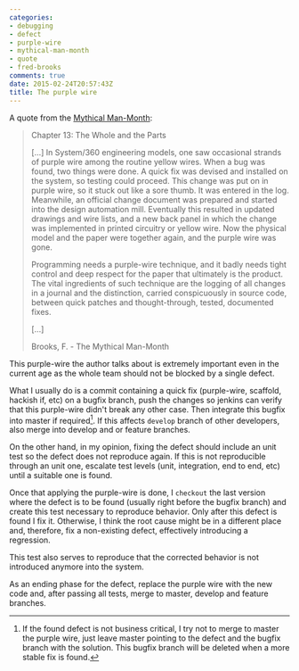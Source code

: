 ```yaml
---
categories:
- debugging
- defect
- purple-wire
- mythical-man-month
- quote
- fred-brooks
comments: true
date: 2015-02-24T20:57:43Z
title: The purple wire
---
```


A quote from the [Mythical Man-Month][mythical-man-month]:

> Chapter 13: The Whole and the Parts
>
> [...] In System/360 engineering models, one saw occasional strands of purple wire among the routine yellow wires. When a bug was found, two things were done. A quick fix was devised and installed on the system, so testing could proceed. This change was put on in purple wire, so it stuck out like a sore thumb. It was entered in the log. Meanwhile, an official change document was prepared and started into the design automation mill. Eventually this resulted in updated drawings and wire lists, and a new back panel in which the change was implemented in printed circuitry or yellow wire. Now the physical model and the paper were together again, and the purple wire was gone.
>
> Programming needs a purple-wire technique, and it badly needs tight control and deep respect for the paper that ultimately is the product. The vital ingredients of such technique are the logging of all changes in a journal and the distinction, carried conspicuously in source code, between quick patches and thought-through, tested, documented fixes.
>
> [...]
>
> <quote> Brooks, F. - The Mythical Man-Month</quote>

This purple-wire the author talks about is extremely important even in the current age as the whole team should not be blocked by a single defect.

What I usually do is a commit containing a quick fix (purple-wire, scaffold, hackish if, etc) on a bugfix branch, push the changes so jenkins can verify that this purple-wire didn't break any other case. Then integrate this bugfix into master if required[^1]. If this affects ``develop`` branch of other developers, also merge into develop and or feature branches.

On the other hand, in my opinion, fixing the defect should include an unit test so the defect does not reproduce again. If this is not reproducible through an unit one, escalate test levels (unit, integration, end to end, etc) until a suitable one is found.

Once that applying the purple-wire is done, I ``checkout`` the last version where the defect is to be found (usually right before the bugfix branch) and create this test necessary to reproduce behavior. Only after this defect is found I fix it. Otherwise, I think the root cause might be in a different place and, therefore, fix a non-existing defect, effectively introducing a regression.

This test also serves to reproduce that the corrected behavior is not introduced anymore into the system.

As an ending phase for the defect, replace the purple wire with the new code and, after passing all tests, merge to master, develop and feature branches.

[^1]: If the found defect is not business critical, I try not to merge to master the purple wire, just leave master pointing to the defect and the bugfix branch with the solution. This bugfix branch will be deleted when a more stable fix is found.

[mythical-man-month]: http://www.amazon.com/The-Mythical-Man-Month-Engineering-Anniversary/dp/0201835959